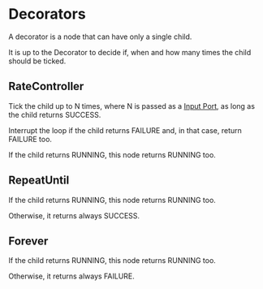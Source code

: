 # Decorators

A decorator is a node that can have only a single child.

It is up to the Decorator to decide if, when and how many times the child should be
ticked.

## RateController

Tick the child up to N times, where N is passed as a [Input Port](tutorial_02_basic_ports.md),
as long as the child returns SUCCESS.

Interrupt the loop if the child returns FAILURE and, in that case, return FAILURE too.

If the child returns RUNNING, this node returns RUNNING too.

## RepeatUntil

If the child returns RUNNING, this node returns RUNNING too. 

Otherwise, it returns always SUCCESS.

## Forever

If the child returns RUNNING, this node returns RUNNING too. 

Otherwise, it returns always FAILURE.
